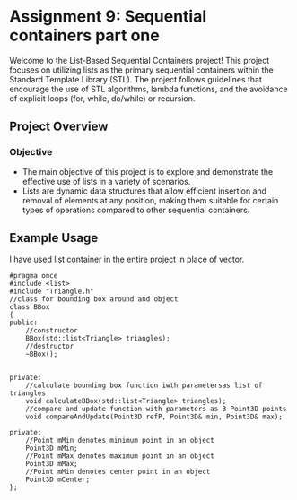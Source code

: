 # Assignment 9: Sequential containers part one
Welcome to the List-Based Sequential Containers project! This project focuses on utilizing lists as the primary sequential containers within the Standard Template Library (STL). The project follows guidelines that encourage the use of STL algorithms, lambda functions, and the avoidance of explicit loops (for, while, do/while) or recursion.

## Project Overview
### Objective
* The main objective of this project is to explore and demonstrate the effective use of lists in a variety of scenarios. 
* Lists are dynamic data structures that allow efficient insertion and removal of elements at any position, making them suitable for certain types of operations compared to other sequential containers.

## Example Usage
I have used list container in the entire project in place of vector.
```
#pragma once
#include <list>
#include "Triangle.h"
//class for bounding box around and object
class BBox
{
public:
    //constructor
    BBox(std::list<Triangle> triangles);
    //destructor
    ~BBox();


private:
    //calculate bounding box function iwth parametersas list of triangles
    void calculateBBox(std::list<Triangle> triangles);
    //compare and update function with parameters as 3 Point3D points
    void compareAndUpdate(Point3D refP, Point3D& min, Point3D& max);

private:
    //Point mMin denotes minimum point in an object 
    Point3D mMin;
    //Point mMax denotes maximum point in an object 
    Point3D mMax;
    //Point mMin denotes center point in an object 
    Point3D mCenter;
};
```
